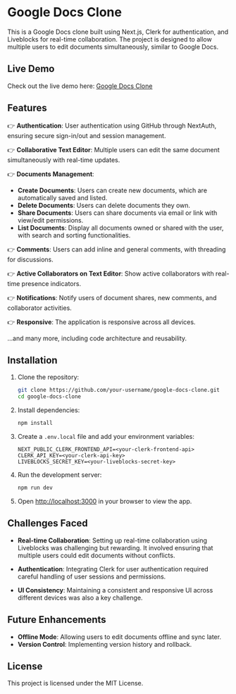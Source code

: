 # Google Docs Clone

This is a Google Docs clone built using Next.js, Clerk for authentication, and Liveblocks for real-time collaboration. The project is designed to allow multiple users to edit documents simultaneously, similar to Google Docs.

## Live Demo

Check out the live demo here: [Google Docs Clone](https://google-docs-clone-ochre-beta.vercel.app/)

## Features

👉 **Authentication**: User authentication using GitHub through NextAuth, ensuring secure sign-in/out and session management.

👉 **Collaborative Text Editor**: Multiple users can edit the same document simultaneously with real-time updates.

👉 **Documents Management**:
- **Create Documents**: Users can create new documents, which are automatically saved and listed.
- **Delete Documents**: Users can delete documents they own.
- **Share Documents**: Users can share documents via email or link with view/edit permissions.
- **List Documents**: Display all documents owned or shared with the user, with search and sorting functionalities.

👉 **Comments**: Users can add inline and general comments, with threading for discussions.

👉 **Active Collaborators on Text Editor**: Show active collaborators with real-time presence indicators.

👉 **Notifications**: Notify users of document shares, new comments, and collaborator activities.

👉 **Responsive**: The application is responsive across all devices.

…and many more, including code architecture and reusability.

## Installation

1. Clone the repository:
    ```bash
    git clone https://github.com/your-username/google-docs-clone.git
    cd google-docs-clone
    ```

2. Install dependencies:
    ```bash
    npm install
    ```

3. Create a `.env.local` file and add your environment variables:
    ```
    NEXT_PUBLIC_CLERK_FRONTEND_API=<your-clerk-frontend-api>
    CLERK_API_KEY=<your-clerk-api-key>
    LIVEBLOCKS_SECRET_KEY=<your-liveblocks-secret-key>
    ```

4. Run the development server:
    ```bash
    npm run dev
    ```

5. Open [http://localhost:3000](http://localhost:3000) in your browser to view the app.

## Challenges Faced

- **Real-time Collaboration**: Setting up real-time collaboration using Liveblocks was challenging but rewarding. It involved ensuring that multiple users could edit documents without conflicts.
  
- **Authentication**: Integrating Clerk for user authentication required careful handling of user sessions and permissions.

- **UI Consistency**: Maintaining a consistent and responsive UI across different devices was also a key challenge.

## Future Enhancements

- **Offline Mode**: Allowing users to edit documents offline and sync later.
- **Version Control**: Implementing version history and rollback.

## License

This project is licensed under the MIT License.
